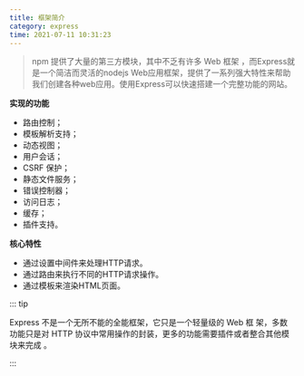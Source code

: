 ```yaml
---
title: 框架简介
category: express
time: 2021-07-11 10:31:23
---
```


> npm 提供了大量的第三方模块，其中不乏有许多 Web 框架 ，而Express就是一个简洁而灵活的nodejs Web应用框架，提供了一系列强大特性来帮助我们创建各种web应用。使用Express可以快速搭建一个完整功能的网站。

**实现的功能**

- 路由控制；  
- 模板解析支持；  
- 动态视图；  
- 用户会话；  
- CSRF 保护；  
- 静态文件服务；  
- 错误控制器；  
- 访问日志；  
- 缓存；  
- 插件支持。 

**核心特性**

- 通过设置中间件来处理HTTP请求。
- 通过路由来执行不同的HTTP请求操作。
- 通过模板来渲染HTML页面。

::: tip

Express 不是一个无所不能的全能框架，它只是一个轻量级的 Web 框 架，多数功能只是对 HTTP 协议中常用操作的封装，更多的功能需要插件或者整合其他模块来完成  。

:::

